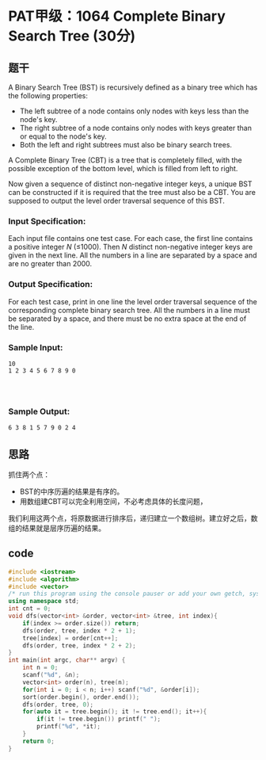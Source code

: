 # PAT甲级：**1064** **Complete Binary Search Tree** **(30分)**

## 题干

A Binary Search Tree (BST) is recursively defined as a binary tree which has the following properties:

- The left subtree of a node contains only nodes with keys less than the node's key.
- The right subtree of a node contains only nodes with keys greater than or equal to the node's key.
- Both the left and right subtrees must also be binary search trees.

A Complete Binary Tree (CBT) is a tree that is completely filled, with the possible exception of the bottom level, which is filled from left to right.

Now given a sequence of distinct non-negative integer keys, a unique BST can be constructed if it is required that the tree must also be a CBT. You are supposed to output the level order traversal sequence of this BST.

### Input Specification:

Each input file contains one test case. For each case, the first line contains a positive integer *N* (≤1000). Then *N* distinct non-negative integer keys are given in the next line. All the numbers in a line are separated by a space and are no greater than 2000.

### Output Specification:

For each test case, print in one line the level order traversal sequence of the corresponding complete binary search tree. All the numbers in a line must be separated by a space, and there must be no extra space at the end of the line.

### Sample Input:

```in
10
1 2 3 4 5 6 7 8 9 0

      
    
```

### Sample Output:

```out
6 3 8 1 5 7 9 0 2 4
```

## 思路

抓住两个点：

* BST的中序历遍的结果是有序的。
* 用数组建CBT可以完全利用空间，不必考虑具体的长度问题，

我们利用这两个点，将原数据进行排序后，递归建立一个数组树。建立好之后，数组的结果就是层序历遍的结果。

## code

```c++
#include <iostream>
#include <algorithm>
#include <vector>
/* run this program using the console pauser or add your own getch, system("pause") or input loop */
using namespace std;
int cnt = 0;
void dfs(vector<int> &order, vector<int> &tree, int index){
	if(index >= order.size()) return;
	dfs(order, tree, index * 2 + 1);
	tree[index] = order[cnt++];
	dfs(order, tree, index * 2 + 2); 
}
int main(int argc, char** argv) {
	int n = 0;
	scanf("%d", &n);
	vector<int> order(n), tree(n);
	for(int i = 0; i < n; i++) scanf("%d", &order[i]);
	sort(order.begin(), order.end());
	dfs(order, tree, 0);
	for(auto it = tree.begin(); it != tree.end(); it++){
		if(it != tree.begin()) printf(" ");
		printf("%d", *it);
	}
	return 0;
}
```

